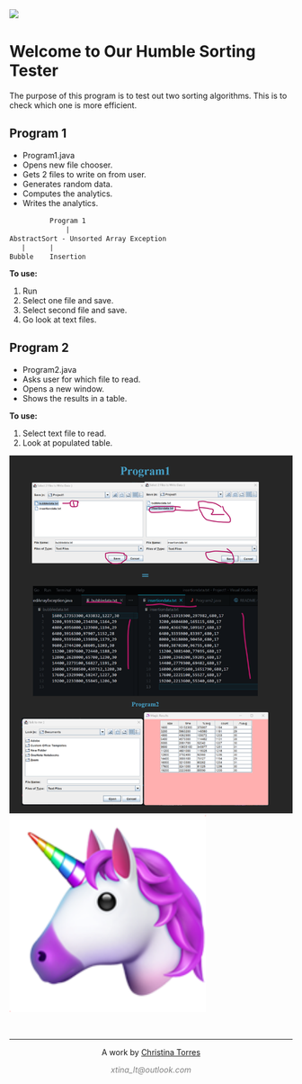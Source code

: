 <img width="350" src="https://octodex.github.com/images/mona-the-rivetertocat.png"/>

# Welcome to Our Humble Sorting Tester
The purpose of this program is to test out two sorting algorithms.
This is to check which one is more efficient.

## Program 1
- Program1.java
- Opens new file chooser.
- Gets 2 files to write on from user.
- Generates random data.
- Computes the analytics.
- Writes the analytics.

```
          Program 1
              |
AbstractSort - Unsorted Array Exception
   |      |
Bubble    Insertion
```
**To use:**
1. Run
2. Select one file and save.
3. Select second file and save.
4. Go look at text files.

## Program 2
- Program2.java
- Asks user for which file to read.
- Opens a new window.
- Shows the results in a table.

**To use:**
1. Select text file to read.
2. Look at populated table.


![alt text](screenshots.png "Screenshots")
<img width="350" src="unicorn.png"/>

<!-- 👣FOOTER👣 -->
&nbsp;
<hr />
<p align="center">A work by <a href="https://github.com/xtina-lt/">Christina Torres</a></p>
<p align="center"><span style="color: #808080;"><em>xtina_lt@outlook.com</em></span></p>

<!-- Add icon library -->
<link rel="stylesheet" href="https://cdnjs.cloudflare.com/ajax/libs/font-awesome/4.7.0/css/font-awesome.min.css">

<!-- Add font awesome icons -->
<p style="text-align: center;">
    <a href="https://www.linkedin.com/in/xtinacodes/" class="fa fa-linkedin"></a>
    <a href="https://github.com/xtina-lt/" class="fa fa-github"></a>
</p>

&nbsp;